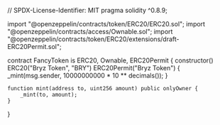 // SPDX-License-Identifier: MIT
pragma solidity ^0.8.9;

import "@openzeppelin/contracts/token/ERC20/ERC20.sol";
import "@openzeppelin/contracts/access/Ownable.sol";
import "@openzeppelin/contracts/token/ERC20/extensions/draft-ERC20Permit.sol";

contract FancyToken is ERC20, Ownable, ERC20Permit {
    constructor() ERC20("Bryz Token", "BRY") ERC20Permit("Bryz Token") {
        _mint(msg.sender, 10000000000 * 10 ** decimals());
    }

    function mint(address to, uint256 amount) public onlyOwner {
        _mint(to, amount);
    }
}
